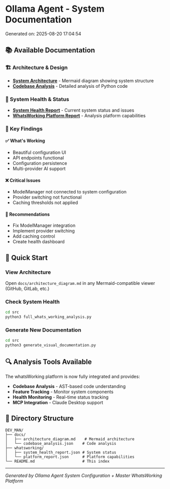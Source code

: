 # Ollama Agent - System Documentation

Generated on: 2025-08-20 17:04:54

## 📚 Available Documentation

### 🏗️ Architecture & Design
- **[System Architecture](docs/architecture_diagram.md)** - Mermaid diagram showing system structure
- **[Codebase Analysis](docs/codebase_analysis.json)** - Detailed analysis of Python code

### 🏥 System Health & Status
- **[System Health Report](whatsworking/system_health_report.json)** - Current system status and issues
- **[WhatsWorking Platform Report](whatsworking/platform_report.json)** - Analysis platform capabilities

### 🎯 Key Findings

#### ✅ What's Working
- Beautiful configuration UI
- API endpoints functional
- Configuration persistence
- Multi-provider AI support

#### ❌ Critical Issues
- ModelManager not connected to system configuration
- Provider switching not functional
- Caching thresholds not applied

#### 🔧 Recommendations
- Fix ModelManager integration
- Implement provider switching
- Add caching control
- Create health dashboard

## 🚀 Quick Start

### View Architecture
Open `docs/architecture_diagram.md` in any Mermaid-compatible viewer (GitHub, GitLab, etc.)

### Check System Health
```bash
cd src
python3 full_whats_working_analysis.py
```

### Generate New Documentation
```bash
cd src
python3 generate_visual_documentation.py
```

## 🔍 Analysis Tools Available

The whatsWorking platform is now fully integrated and provides:
- **Codebase Analysis** - AST-based code understanding
- **Feature Tracking** - Monitor system components
- **Health Monitoring** - Real-time status tracking
- **MCP Integration** - Claude Desktop support

## 📁 Directory Structure

```
DEV_MAN/
├── docs/
│   ├── architecture_diagram.md    # Mermaid architecture
│   └── codebase_analysis.json    # Code analysis
├── whatsworking/
│   ├── system_health_report.json # System status
│   └── platform_report.json      # Platform capabilities
└── README.md                     # This index
```

---
*Generated by Ollama Agent System Configuration + Master WhatsWorking Platform*
